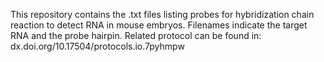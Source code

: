 This repository contains the .txt files listing probes for hybridization chain reaction to detect RNA in mouse embryos. Filenames indicate the target RNA and the probe hairpin. Related protocol can be found in: dx.doi.org/10.17504/protocols.io.7pyhmpw
